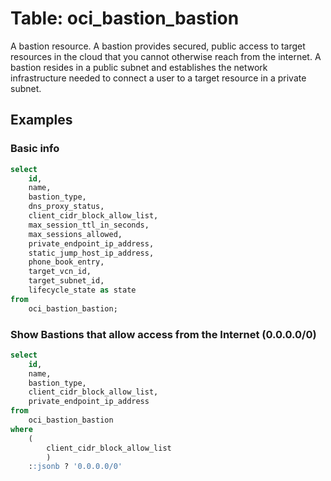 # Table: oci_bastion_bastion

A bastion resource. A bastion provides secured, public access to target resources in the cloud that you cannot otherwise reach from the internet. A bastion resides in a public subnet and establishes the network infrastructure needed to connect a user to a target resource in a private subnet.

## Examples

### Basic info

```sql
select
    id,
    name,
    bastion_type,
    dns_proxy_status,
    client_cidr_block_allow_list,
    max_session_ttl_in_seconds,
    max_sessions_allowed,
    private_endpoint_ip_address,
    static_jump_host_ip_address,
    phone_book_entry,
    target_vcn_id,
    target_subnet_id,
    lifecycle_state as state
from
    oci_bastion_bastion;
```

### Show Bastions that allow access from the Internet (0.0.0.0/0)

```sql
select
    id,
    name,
    bastion_type,
    client_cidr_block_allow_list,
    private_endpoint_ip_address
from
    oci_bastion_bastion
where
    (
        client_cidr_block_allow_list
        )
    ::jsonb ? '0.0.0.0/0'
```
